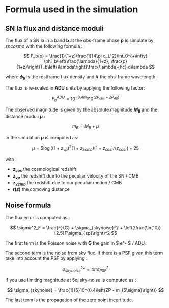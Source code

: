 # Formula used in the simulation

## SN Ia flux and distance moduli

The flux of a SN Ia in a band **b** at the obs-frame phase **p** is simulate by *sncosmo* with the following formula :

$$
F_b(p) = \frac{1}{1+z}\frac{1}{4\pi d_L^2}\int_0^{+\infty} \phi_b\left(\frac{\lambda}{1+z}, \frac{p}{1+z}\right)T_b\left(\lambda\right)\frac{\lambda}{hc} d\lambda
$$

where **$\phi_b$** is the restframe flux density and **$\lambda$** the obs-frame wavelength.

The flux is re-scaled in **ADU** units by applying the following factor:

$$
F_b^{ADU} = 10^{-0.4 m_B} 10^{\left(ZP_{obs} - ZP_{AB}\right)}
$$

The observed magnitude is given by the absolute magnitude **$M_B$** and the distance moduli **$\mu$** :

$$
m_B = M_B + \mu
$$

In the simulation **$\mu$** is computed as:

$$
\mu = 5 \log\left((1+z_{vp})^2 (1+z_{2cmb}) (1+z_{cos})r(z_{cos})\right) + 25
$$

with :

* **$z_{cos}$** the cosmological redshift
* **$z_{vp}$** the redshift due to the peculiar velocity of the SN / CMB
* **$z_{2cmb}$** the redshift due to our peculiar motion / CMB
* **$r(z)$** the comoving distance

## Noise formula

The flux error is computed as :

$$
\sigma^2_F = \frac{F}{G} + \sigma_{skynoise}^2 + \left(\frac{\ln(10)}{2.5}F\sigma_{zp}\right)^2
$$

The first term is the Poisson noise with **G** the gain in $ e^- $ / ADU.

The second term is the noise from sky flux. If there is a PSF given this term take into account the PSF by applying :

$$
\sigma_{skynoise}^2  *= 4\pi\sigma_{PSF}^2
$$

If you use limiting magnitude at 5σ, sky-noise is computed as :

$$
\sigma_{skynoise} = \frac{1}{5}10^{0.4\left(ZP - m_{5\sigma}\right)}
$$

The last term is the propagation of the zero point incertitude.
